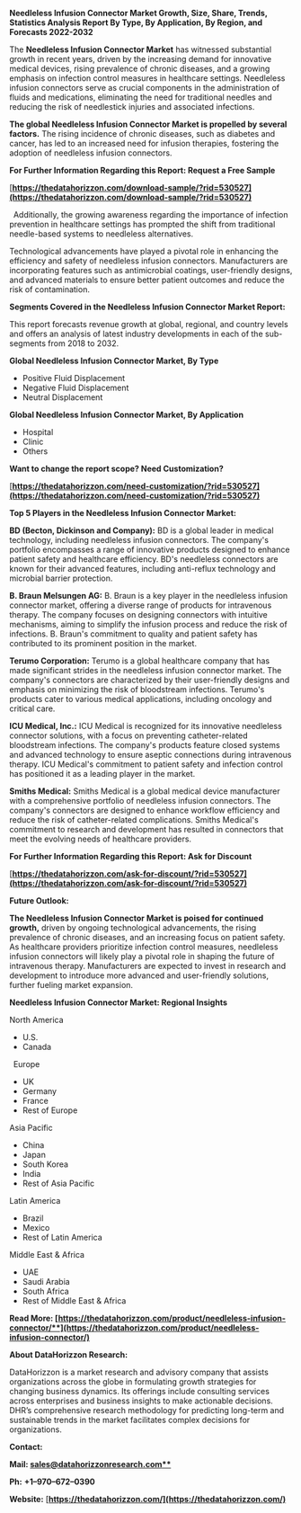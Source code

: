 ﻿**Needleless Infusion Connector Market Growth, Size, Share, Trends, Statistics Analysis Report By Type, By Application, By Region, and Forecasts 2022-2032**

The **Needleless Infusion Connector Market** has witnessed substantial growth in recent years, driven by the increasing demand for innovative medical devices, rising prevalence of chronic diseases, and a growing emphasis on infection control measures in healthcare settings. Needleless infusion connectors serve as crucial components in the administration of fluids and medications, eliminating the need for traditional needles and reducing the risk of needlestick injuries and associated infections.

**The global Needleless Infusion Connector Market is propelled by several factors.** The rising incidence of chronic diseases, such as diabetes and cancer, has led to an increased need for infusion therapies, fostering the adoption of needleless infusion connectors.

**For Further Information Regarding this Report: Request a Free Sample**	

[**https://thedatahorizzon.com/download-sample/?rid=530527](https://thedatahorizzon.com/download-sample/?rid=530527)** 

` `Additionally, the growing awareness regarding the importance of infection prevention in healthcare settings has prompted the shift from traditional needle-based systems to needleless alternatives.

Technological advancements have played a pivotal role in enhancing the efficiency and safety of needleless infusion connectors. Manufacturers are incorporating features such as antimicrobial coatings, user-friendly designs, and advanced materials to ensure better patient outcomes and reduce the risk of contamination.

**Segments Covered in the Needleless Infusion Connector Market Report:**

This report forecasts revenue growth at global, regional, and country levels and offers an analysis of latest industry developments in each of the sub-segments from 2018 to 2032.

**Global Needleless Infusion Connector Market, By Type**

- Positive Fluid Displacement
- Negative Fluid Displacement
- Neutral Displacement

**Global Needleless Infusion Connector Market, By Application**

- Hospital
- Clinic
- Others

**Want to change the report scope? Need Customization?**

[**https://thedatahorizzon.com/need-customization/?rid=530527](https://thedatahorizzon.com/need-customization/?rid=530527)** 

**Top 5 Players in the Needleless Infusion Connector Market:**

**BD (Becton, Dickinson and Company):** BD is a global leader in medical technology, including needleless infusion connectors. The company's portfolio encompasses a range of innovative products designed to enhance patient safety and healthcare efficiency. BD's needleless connectors are known for their advanced features, including anti-reflux technology and microbial barrier protection.

**B. Braun Melsungen AG:** B. Braun is a key player in the needleless infusion connector market, offering a diverse range of products for intravenous therapy. The company focuses on designing connectors with intuitive mechanisms, aiming to simplify the infusion process and reduce the risk of infections. B. Braun's commitment to quality and patient safety has contributed to its prominent position in the market.

**Terumo Corporation:** Terumo is a global healthcare company that has made significant strides in the needleless infusion connector market. The company's connectors are characterized by their user-friendly designs and emphasis on minimizing the risk of bloodstream infections. Terumo's products cater to various medical applications, including oncology and critical care.

**ICU Medical, Inc.:** ICU Medical is recognized for its innovative needleless connector solutions, with a focus on preventing catheter-related bloodstream infections. The company's products feature closed systems and advanced technology to ensure aseptic connections during intravenous therapy. ICU Medical's commitment to patient safety and infection control has positioned it as a leading player in the market.

**Smiths Medical:** Smiths Medical is a global medical device manufacturer with a comprehensive portfolio of needleless infusion connectors. The company's connectors are designed to enhance workflow efficiency and reduce the risk of catheter-related complications. Smiths Medical's commitment to research and development has resulted in connectors that meet the evolving needs of healthcare providers. 

**For Further Information Regarding this Report: Ask for Discount**	

[**https://thedatahorizzon.com/ask-for-discount/?rid=530527](https://thedatahorizzon.com/ask-for-discount/?rid=530527)** 

**Future Outlook:**

**The Needleless Infusion Connector Market is poised for continued growth,** driven by ongoing technological advancements, the rising prevalence of chronic diseases, and an increasing focus on patient safety. As healthcare providers prioritize infection control measures, needleless infusion connectors will likely play a pivotal role in shaping the future of intravenous therapy. Manufacturers are expected to invest in research and development to introduce more advanced and user-friendly solutions, further fueling market expansion.

**Needleless Infusion Connector Market: Regional Insights**

North America

- U.S.
- Canada

` `Europe

- UK
- Germany
- France
- Rest of Europe

Asia Pacific

- China
- Japan
- South Korea
- India
- Rest of Asia Pacific

Latin America

- Brazil
- Mexico
- Rest of Latin America

Middle East & Africa

- UAE
- Saudi Arabia
- South Africa
- Rest of Middle East & Africa

**Read More: [https://thedatahorizzon.com/product/needleless-infusion-connector/**](https://thedatahorizzon.com/product/needleless-infusion-connector/)** 

**About DataHorizzon Research:**

DataHorizzon is a market research and advisory company that assists organizations across the globe in formulating growth strategies for changing business dynamics. Its offerings include consulting services across enterprises and business insights to make actionable decisions. DHR’s comprehensive research methodology for predicting long-term and sustainable trends in the market facilitates complex decisions for organizations.

**Contact:**

**Mail: [sales@datahorizzonresearch.com**](mailto:sales@datahorizzonresearch.com)**

**Ph:** **+1–970–672–0390**

**Website:** [**https://thedatahorizzon.com/](https://thedatahorizzon.com/)** 
